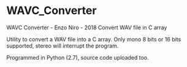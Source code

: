 # WAVC_Converter
WAVC Converter - Enzo Niro - 2018
Convert WAV file in C array

Utility to convert a WAV file into a C array. Only mono 8 bits or 16 bits supported, stereo will interrupt the program.

Programmed in Python (2.7), source code uploaded too.
